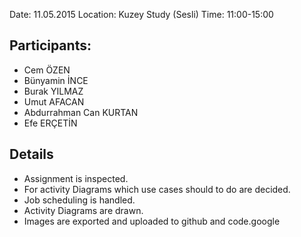 Date: 11.05.2015 Location: Kuzey Study (Sesli) Time: 11:00-15:00

## Participants: ##

  * Cem ÖZEN
  * Bünyamin İNCE
  * Burak YILMAZ
  * Umut AFACAN
  * Abdurrahman Can KURTAN
  * Efe ERÇETİN

## Details ##
  * Assignment is inspected.
  * For activity Diagrams which use cases should to do are decided.
  * Job scheduling is handled.
  * Activity Diagrams are drawn.
  * Images are exported and uploaded to github and code.google
